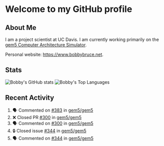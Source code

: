 # Welcome to my GitHub profile

## About Me

I am a project scientist at UC Davis. I am currently working primarily on the [gem5 Computer Architecture Simulator](https://github.com/gem5).

Personal website: <https://www.bobbybruce.net>.

## Stats

![Bobby's GitHub stats](https://github-readme-stats.vercel.app/api?username=bobbyrbruce&show_icons=true&theme=responsive&include_all_commits=true&count_private=true&show=reviews&disable_animations=true)
![Bobby's Top Languages ](https://github-readme-stats.vercel.app/api/top-langs/?username=bobbyrbruce&layout=compact&theme=responsive&count_private=true&langs_count=10&disable_animations=true)

## Recent Activity

<!--START_SECTION:activity-->
1. 🗣 Commented on [#383](https://github.com/gem5/gem5/issues/383#issuecomment-1743897414) in [gem5/gem5](https://github.com/gem5/gem5)
2. ❌ Closed PR [#300](https://github.com/gem5/gem5/pull/300) in [gem5/gem5](https://github.com/gem5/gem5)
3. 🗣 Commented on [#300](https://github.com/gem5/gem5/pull/300#issuecomment-1741487352) in [gem5/gem5](https://github.com/gem5/gem5)
4. 🔒 Closed issue [#344](https://github.com/gem5/gem5/issues/344) in [gem5/gem5](https://github.com/gem5/gem5)
5. 🗣 Commented on [#344](https://github.com/gem5/gem5/issues/344#issuecomment-1741476914) in [gem5/gem5](https://github.com/gem5/gem5)
<!--END_SECTION:activity-->
